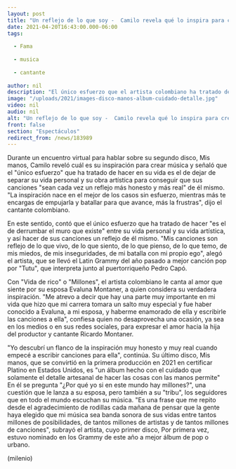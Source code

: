 ```yaml
---
layout: post
title: "Un reflejo de lo que soy -  Camilo revela qué lo inspira para crear música"
date: 2021-04-20T16:43:00.000-06:00
tags:
  
  - Fama
  
  - musica
  
  - cantante
  
author: nil
description: "El único esfuerzo que el artista colombiano ha tratado de hacer es el de derrumbar el muro que existe entre su vida personal y su vida artística. "
image: "/uploads/2021/images-disco-manos-album-cuidado-detalle.jpg"
video: nil
audio: nil
alt: "Un reflejo de lo que soy -  Camilo revela qué lo inspira para crear música"
front: false
section: "Espectáculos"
redirect_from: /news/183989
---
```


Durante un encuentro virtual para hablar sobre su segundo disco, Mis manos, Camilo reveló cuál es su inspiración para crear música y señaló que el "único esfuerzo" que ha tratado de hacer en su vida es el de dejar de separar su vida personal y su obra artística para conseguir que sus canciones "sean cada vez un reflejo más honesto y más real" de él mismo. "La inspiración nace en el mejor de los casos sin esfuerzo, mientras más te encargas de empujarla y batallar para que avance, más la frustras", dijo el cantante colombiano. 

En este sentido, contó que el único esfuerzo que ha tratado de hacer "es el de derrumbar el muro que existe" entre su vida personal y su vida artística, y así hacer de sus canciones un reflejo de él mismo. "Mis canciones son reflejo de lo que vivo, de lo que siento, de lo que pienso, de lo que temo, de mis miedos, de mis inseguridades, de mi batalla con mi propio ego", alegó el artista, que se llevó el Latin Grammy del año pasado a mejor canción pop por "Tutu", que interpreta junto al puertorriqueño Pedro Capó. 

Con "Vida de rico" o "Millones", el artista colombiano le canta al amor que siente por su esposa Evaluna Montaner, a quien considera su verdadera inspiración. "Me atrevo a decir que hay una parte muy importante en mi vida que hizo que mi carrera tomara un salto muy especial y fue haber conocido a Evaluna, a mi esposa, y haberme enamorado de ella y escribirle las canciones a ella", confiesa quien no desaprovecha una ocasión, ya sea en los medios o en sus redes sociales, para expresar el amor hacia la hija del productor y cantante Ricardo Montaner. 

"Yo descubrí un flanco de la inspiración muy honesto y muy real cuando empecé a escribir canciones para ella", continúa. Su último disco, Mis manos, que se convirtió en la primera producción en 2021 en certificar Platino en Estados Unidos, es "un álbum hecho con el cuidado que solamente el detalle artesanal de hacer las cosas con las manos permite" 
En él se pregunta "¿Por qué yo si en este mundo hay millones?", una cuestión que le lanza a su esposa, pero también a su "tribu", los seguidores que en todo el mundo escuchan su música. "Es una frase que me repito desde el agradecimiento de rodillas cada mañana de pensar que la gente haya elegido que mi música sea banda sonora de sus vidas entre tantos millones de posibilidades, de tantos millones de artistas y de tantos millones de canciones", subrayó el artista, cuyo primer disco, Por primera vez, estuvo nominado en los Grammy de este año a mejor álbum de pop o urbano.

(milenio)